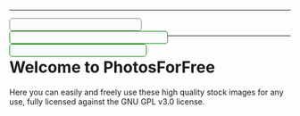 ***
<div>
<button style="background-color: #fafbfc; 
  border: 1px solid grey;
  color: white; 
  padding: 3px 100px; 
  cursor: pointer;
  float: left;
  border-radius: 5px;
  " onclick="window.location.href='https://eshanepicfighter.github.io/PhotosForFree/about';"> About </button>                                                                 
<button style="background-color: #fafbfc;
  border: 1px solid green;
  color: white;
  padding: 3px 100px;
  cursor: pointer;
  float: left;
  border-radius: 5px;   
  " onclick="window.location.href='https://eshanepicfighter.github.io/PhotosForFree/latestphotos';"> Latest Photos </button>                    
<button style="background-color: #fafbfc;
  border: 1px solid green;
  color: white;
  padding: 3px 100px;
  cursor: pointer;
  float: left;
  border-radius: 5px;   
  " onclick="window.location.href='https://eshanepicfighter.github.io/PhotosForFree/archive';"> Archive </button>
</div>
&nbsp;

***
# Welcome to PhotosForFree

Here you can easily and freely use these high quality stock images for any use, fully licensed against the GNU GPL v3.0 license. 
